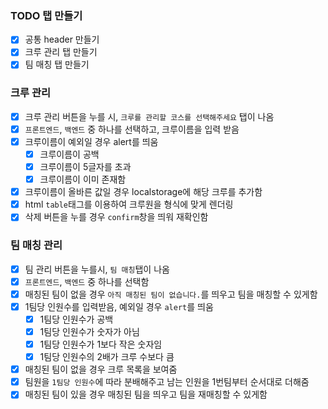 ### TODO 탭 만들기
- [X] 공통 header 만들기
- [X] 크루 관리 탭 만들기
- [X] 팀 매칭 탭 만들기

### 크루 관리
- [X] 크루 관리 버튼을 누를 시, `크루를 관리할 코스를 선택해주세요` 탭이 나옴
- [X] `프론트엔드`, `백엔드` 중 하나를 선택하고, 크루이름을 입력 받음
- [X] 크루이름이 예외일 경우 alert를 띄움
    - [X] 크루이름이 공백
    - [X] 크루이름이 5글자를 초과
    - [x] 크루이름이 이미 존재함
- [X] 크루이름이 올바른 값일 경우 localstorage에 해당 크루를 추가함
- [X] html `table`태그를 이용하여 크루원을 형식에 맞게 렌더링
- [X] 삭제 버튼을 누를 경우 `confirm`창을 띄워 재확인함

### 팀 매칭 관리
- [X] 팀 관리 버튼을 누를시, `팀 매칭`탭이 나옴
- [X] `프론트엔드`, `백엔드` 중 하나를 선택함
- [X] 매칭된 팀이 없을 경우 `아직 매칭된 팀이 없습니다.`를 띄우고 팀을 매칭할 수 있게함
- [X] 1팀당 인원수를 입력받음, 예외일 경우 `alert`를 띄움
    -[X] 1팀당 인원수가 공백
    -[X] 1팀당 인원수가 숫자가 아님
    -[X] 1팀당 인원수가 1보다 작은 숫자임
    -[X] 1팀당 인원수의 2배가 크루 수보다 큼
- [X] 매칭된 팀이 없을 경우 크루 목록을 보여줌
- [X] 팀원을 `1팀당 인원수`에 따라 분배해주고 남는 인원을 1번팀부터 순서대로 더해줌
- [X] 매칭된 팀이 있을 경우 매칭된 팀을 띄우고 팀을 재매칭할 수 있게함

